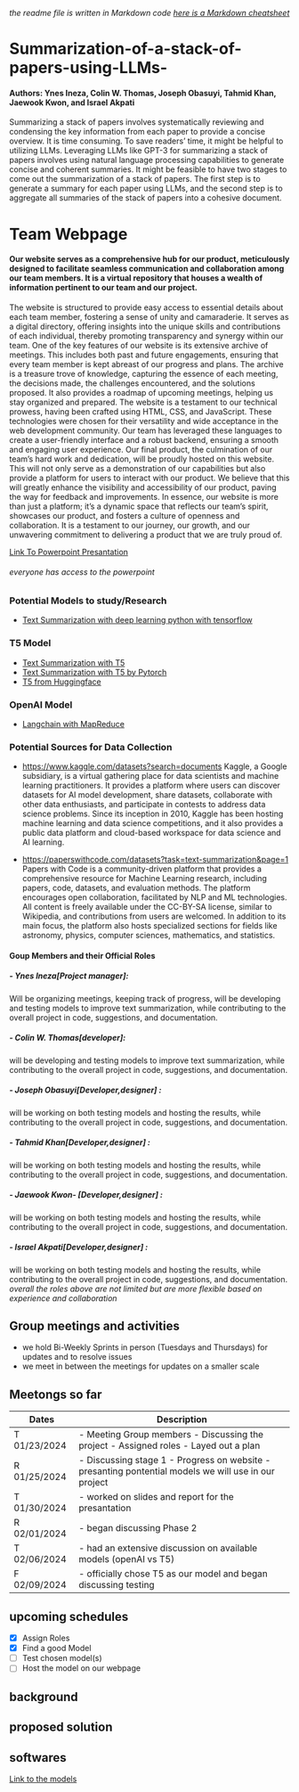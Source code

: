 _the readme file is written in Markdown code [here is a Markdown cheatsheet](https://www.markdownguide.org/cheat-sheet/)_


# Summarization-of-a-stack-of-papers-using-LLMs-
#### Authors: Ynes Ineza, Colin W. Thomas, Joseph Obasuyi, Tahmid Khan, Jaewook Kwon, and Israel Akpati
Summarizing a stack of papers involves systematically reviewing and condensing the key information from each paper to provide a concise overview. It is time consuming. To save readers’ time, it might be helpful to utilizing LLMs. Leveraging LLMs like GPT-3 for summarizing a stack of papers involves using natural language processing capabilities to generate concise and coherent summaries. It might be feasible to have two stages to come out the summarization of a stack of papers. The first step is to generate a summary for each paper using LLMs, and the second step is to aggregate all summaries of the stack of papers into a cohesive document.

# Team Webpage
#### Our website serves as a comprehensive hub for our product, meticulously designed to facilitate seamless communication and collaboration among our team members. It is a virtual repository that houses a wealth of information pertinent to our team and our project.
The website is structured to provide easy access to essential details about each team member, fostering a sense of unity and camaraderie. It serves as a digital directory, offering insights into the unique skills and contributions of each individual, thereby promoting transparency and synergy within our team.
One of the key features of our website is its extensive archive of meetings. This includes both past and future engagements, ensuring that every team member is kept abreast of our progress and plans. The archive is a treasure trove of knowledge, capturing the essence of each meeting, the decisions made, the challenges encountered, and the solutions proposed. It also provides a roadmap of upcoming meetings, helping us stay organized and prepared.
The website is a testament to our technical prowess, having been crafted using HTML, CSS, and JavaScript. These technologies were chosen for their versatility and wide acceptance in the web development community. Our team has leveraged these languages to create a user-friendly interface and a robust backend, ensuring a smooth and engaging user experience.
Our final product, the culmination of our team’s hard work and dedication, will be proudly hosted on this website. This will not only serve as a demonstration of our capabilities but also provide a platform for users to interact with our product. We believe that this will greatly enhance the visibility and accessibility of our product, paving the way for feedback and improvements.
In essence, our website is more than just a platform; it’s a dynamic space that reflects our team’s spirit, showcases our product, and fosters a culture of openness and collaboration. It is a testament to our journey, our growth, and our unwavering commitment to delivering a product that we are truly proud of.



[Link To Powerpoint Presantation](https://texastechuniversity-my.sharepoint.com/:p:/g/personal/yineza_ttu_edu/EbyDaIz9wdFJtGlFymcaJAYBAQn18y0naAs5ZXikL_E7Ew?e=vgZdmH)
###### _everyone has access to the powerpoint_

### Potential Models to study/Research
- [Text Summarization with deep learning python with tensorflow](https://medium.com/@YasinShafiei/text-summarization-with-deep-learning-python-with-tensorflow-d0f3e329c3d2)
### T5 Model
- [Text Summarization with T5](https://learnopencv.com/text-summarization-using-t5/)
- [Text Summarization with T5 by Pytorch](https://medium.com/@ajazturki10/text-summarization-with-t5-pytorch-and-pytorch-lightning-b7a319ec9ea2)
- [T5 from Huggingface](https://huggingface.co/docs/transformers/model_doc/t5?source=post_page-----b665c9e40771--------------------------------)
### OpenAI Model
- [Langchain with MapReduce](https://python.langchain.com/docs/use_cases/summarization)

### Potential Sources for Data Collection
- https://www.kaggle.com/datasets?search=documents
  Kaggle, a Google subsidiary, is a virtual gathering place for data scientists and machine learning practitioners. It provides a platform where users can discover datasets for AI model development, share datasets, collaborate with other data enthusiasts, and participate in contests to address data science problems. Since its inception in 2010, Kaggle has been hosting machine learning and data science competitions, and it also provides a public data platform and cloud-based workspace for data science and AI learning.
  
- https://paperswithcode.com/datasets?task=text-summarization&page=1
  Papers with Code is a community-driven platform that provides a comprehensive resource for Machine Learning research, including papers, code, datasets, and evaluation methods. The platform encourages open collaboration, facilitated by NLP and ML technologies. All content is freely available under the CC-BY-SA license, similar to Wikipedia, and contributions from users are welcomed. In addition to its main focus, the platform also hosts specialized sections for fields like astronomy, physics, computer sciences, mathematics, and statistics.

#### Goup Members and their Official Roles
##### -  Ynes Ineza[Project manager]:
   Will be organizing meetings, keeping track of progress, will be developing and testing models to improve text summarization, while contributing to the overall project in code, suggestions, and documentation.
##### - Colin W. Thomas[developer]: 
will be developing and testing models to improve text summarization, while contributing to the overall project in code, suggestions, and documentation.
##### - Joseph Obasuyi[Developer,designer] : 
will be working on both testing models and hosting the results, while contributing to the overall project in code, suggestions, and documentation.
##### - Tahmid Khan[Developer,designer] : 
will be working on both testing models and hosting the results, while contributing to the overall project in code, suggestions, and documentation.
##### - Jaewook Kwon- [Developer,designer] :
will be working on both testing models and hosting the results, while contributing to the overall project in code, suggestions, and documentation.
##### - Israel Akpati[Developer,designer] :  
will be working on both testing models and hosting the results, while contributing to the overall project in code, suggestions, and documentation.
_overall the roles above are not limited but are more flexible based on experience and collaboration_

## Group meetings and activities
- we hold Bi-Weekly Sprints in person (Tuesdays and Thursdays) for updates and to resolve issues
- we meet in between the meetings for updates on a smaller scale
## Meetongs so far
| Dates | Description |
| ----------- | ----------- |
| T 01/23/2024 | - Meeting Group members - Discussing the project - Assigned roles - Layed out a plan|
| R 01/25/2024 | - Discussing stage 1 - Progress on website - presanting pontential models we will use in our project |
| T 01/30/2024 | - worked on slides and report for the presantation
| R 02/01/2024 | - began discussing Phase 2
| T 02/06/2024 | - had an extensive discussion on available models (openAI vs T5)
| F 02/09/2024 | - officially chose T5 as our model and began discussing testing

## upcoming schedules
- [x] Assign Roles
- [x] Find a good Model
- [ ] Test chosen model(s)
- [ ] Host the model on our webpage

## background
## proposed solution
## softwares
[Link to the models](google.com)
